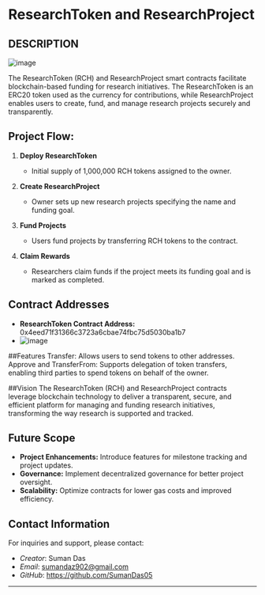 # ResearchToken and ResearchProject 

## DESCRIPTION

![image](https://github.com/user-attachments/assets/5e4a4002-b9fb-483f-8d32-8570ef432d8f)

The ResearchToken (RCH) and ResearchProject smart contracts facilitate blockchain-based funding for research initiatives. The ResearchToken is an ERC20 token used as the currency for contributions, while ResearchProject enables users to create, fund, and manage research projects securely and transparently.

## Project Flow:

1. **Deploy ResearchToken**
   - Initial supply of 1,000,000 RCH tokens assigned to the owner.

2. **Create ResearchProject**
   - Owner sets up new research projects specifying the name and funding goal.

3. **Fund Projects**
   - Users fund projects by transferring RCH tokens to the contract.

4. **Claim Rewards**
   - Researchers claim funds if the project meets its funding goal and is marked as completed.

## Contract Addresses

- **ResearchToken Contract Address:** 0x4eed71f31366c3723a6cbae74fbc75d5030ba1b7
- ![image](https://github.com/user-attachments/assets/d457aaf4-6b93-4c06-9afe-bb7a60f8f978)

 ##Features
 Transfer: Allows users to send tokens to other addresses.
Approve and TransferFrom: Supports delegation of token transfers, enabling
 third parties to spend tokens on behalf of the owner.

##Vision
The ResearchToken (RCH) and ResearchProject contracts leverage blockchain technology to deliver a transparent, secure, and efficient platform for managing and funding research initiatives, transforming the way research is supported and tracked.


## Future Scope

- **Project Enhancements:** Introduce features for milestone tracking and project updates.
- **Governance:** Implement decentralized governance for better project oversight.
- **Scalability:** Optimize contracts for lower gas costs and improved efficiency.

## Contact Information

For inquiries and support, please contact:

- *Creator*: Suman Das
- *Email*: sumandaz902@gmail.com
- *GitHub*: https://github.com/SumanDas05

---
